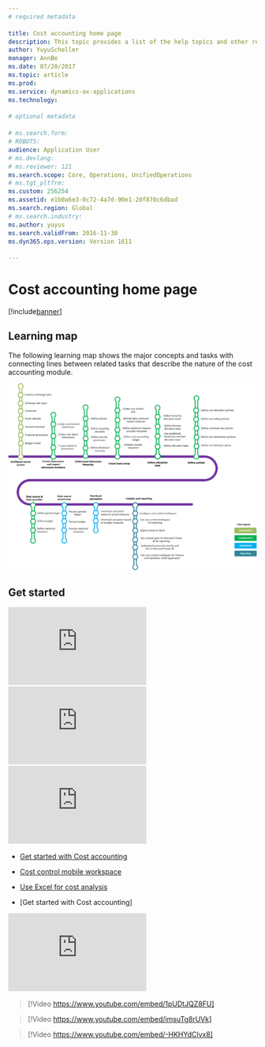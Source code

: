 ```yaml
---
# required metadata

title: Cost accounting home page
description: This topic provides a list of the help topics and other resources that are available for Cost accounting.
author: YuyuScheller
manager: AnnBe
ms.date: 07/20/2017
ms.topic: article
ms.prod: 
ms.service: dynamics-ax-applications
ms.technology: 

# optional metadata

# ms.search.form: 
# ROBOTS: 
audience: Application User
# ms.devlang: 
# ms.reviewer: 121
ms.search.scope: Core, Operations, UnifiedOperations
# ms.tgt_pltfrm: 
ms.custom: 256254
ms.assetid: e1b0a6e3-0c72-4a7d-90e1-20f870c6dbad
ms.search.region: Global
# ms.search.industry: 
ms.author: yuyus
ms.search.validFrom: 2016-11-30
ms.dyn365.ops.version: Version 1611

---
```


# Cost accounting home page

[!include[banner](../includes/banner.md)]

## Learning map

The following learning map shows the major concepts and tasks with connecting lines between related tasks that describe the nature of the cost accounting module.

<img src="media/cost-accounting-map.png" usemap="#ImgMap0"/>

## Get started

<iframe width="280" height="158" src="https://www.youtube.com/embed/1pUDtJQZ8FU" frameborder="0" allowfullscreen></iframe>

<iframe width="280" height="158" src="https://www.youtube.com/embed/imsuTg8rUVk" frameborder="0" allowfullscreen></iframe>

<iframe width="280" height="158" src="https://www.youtube.com/embed/-HKHYdClvx8" frameborder="0" allowfullscreen></iframe>


-  [Get started with Cost accounting](https://youtu.be/1pUDtJQZ8FU)
-  [Cost control mobile workspace](https://youtu.be/imsuTg8rUVk)
-  [Use Excel for cost analysis](https://youtu.be/-HKHYdClvx8)



- [Get started with Cost accounting]

<iframe width="280" height="158" src="https://www.youtube.com/embed/1pUDtJQZ8FU" frameborder="0" allowfullscreen></iframe>

> [!Video https://www.youtube.com/embed/1pUDtJQZ8FU]

> [!Video https://www.youtube.com/embed/imsuTg8rUVk]

> [!Video https://www.youtube.com/embed/-HKHYdClvx8]


